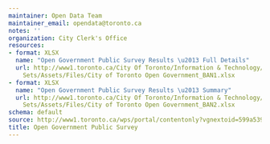 ```yaml
---
maintainer: Open Data Team
maintainer_email: opendata@toronto.ca
notes: ''
organization: City Clerk's Office
resources:
- format: XLSX
  name: "Open Government Public Survey Results \u2013 Full Details"
  url: http://www1.toronto.ca/City Of Toronto/Information & Technology/Open Data/Data
    Sets/Assets/Files/City of Toronto Open Government_BAN1.xlsx
- format: XLSX
  name: "Open Government Public Survey Results \u2013 Summary"
  url: http://www1.toronto.ca/City Of Toronto/Information & Technology/Open Data/Data
    Sets/Assets/Files/City of Toronto Open Government_BAN2.xlsx
schema: default
source: http://www1.toronto.ca/wps/portal/contentonly?vgnextoid=599a539856de0510VgnVCM10000071d60f89RCRD&vgnextchannel=1a66e03bb8d1e310VgnVCM10000071d60f89RCRD
title: Open Government Public Survey
---
```

